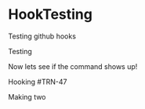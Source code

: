 # HookTesting
Testing github hooks

Testing

Now lets see if the command shows up!

Hooking #TRN-47

Making two